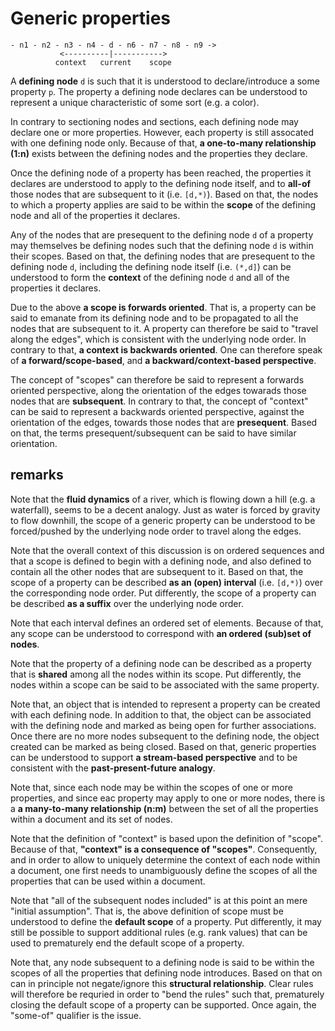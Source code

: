 
<!-- ======================================================================= -->
# Generic properties

```
- n1 - n2 - n3 - n4 - d - n6 - n7 - n8 - n9 ->
           <----------|----------->
          context   current    scope
```

A **defining node** `d` is such that it is understood to declare/introduce a
some property `p`. The property a defining node declares can be understood to
represent a unique characteristic of some sort (e.g. a color).

In contrary to sectioning nodes and sections, each defining node may declare
one or more properties. However, each property is still assocated with one
defining node only. Because of that, **a one-to-many relationship (1:n)**
exists between the defining nodes and the properties they declare.

Once the defining node of a property has been reached, the properties it
declares are understood to apply to the defining node itself, and to **all-of**
those nodes that are subsequent to it (i.e. `[d,*)`). Based on that, the nodes
to which a property applies are said to be within the **scope** of the defining
node and all of the properties it declares.

Any of the nodes that are presequent to the defining node `d` of a property
may themselves be defining nodes such that the defining node `d` is within
their scopes. Based on that, the defining nodes that are presequent to the
defining node `d`, including the defining node itself (i.e. `(*,d]`) can be
understood to form the **context** of the defining node `d` and all of the
properties it declares.

Due to the above **a scope is forwards oriented**. That is, a property can be
said to emanate from its defining node and to be propagated to all the nodes
that are subsequent to it. A property can therefore be said to "travel along
the edges", which is consistent with the underlying node order. In contrary
to that, **a context is backwards oriented**. One can therefore speak of
**a forward/scope-based**, and **a backward/context-based perspective**.

The concept of "scopes" can therefore be said to represent a forwards oriented
perspective, along the orientation of the edges towarads those nodes that are
**subsequent**. In contrary to that, the concept of "context" can be said to
represent a backwards oriented perspective, against the orientation of the
edges, towards those nodes that are **presequent**. Based on that, the terms
presequent/subsequent can be said to have similar orientation.

<!-- ======================================================================= -->
## remarks

Note that the **fluid dynamics** of a river, which is flowing down a hill (e.g.
a waterfall), seems to be a decent analogy. Just as water is forced by gravity
to flow downhill, the scope of a generic property can be understood to be
forced/pushed by the underlying node order to travel along the edges.

Note that the overall context of this discussion is on ordered sequences
and that a scope is defined to begin with a defining node, and also defined
to contain all the other nodes that are subsequent to it. Based on that, the
scope of a property can be described **as an (open) interval** (i.e. `[d,*)`)
over the corresponding node order. Put differently, the scope of a property
can be described **as a suffix** over the underlying node order.

Note that each interval defines an ordered set of elements. Because of that,
any scope can be understood to correspond with **an ordered (sub)set of nodes**.

Note that the property of a defining node can be described as a property that
is **shared** among all the nodes within its scope. Put differently, the nodes
within a scope can be said to be associated with the same property.

Note that, an object that is intended to represent a property can be created
with each defining node. In addition to that, the object can be associated with
the defining node and marked as being open for further associations. Once there
are no more nodes subsequent to the defining node, the object created can be
marked as being closed. Based on that, generic properties can be understood
to support **a stream-based perspective** and to be consistent with the
**past-present-future analogy**.

Note that, since each node may be within the scopes of one or more properties,
and since eac property may apply to one or more nodes, there is a
**a many-to-many relationship (n:m)** between the set of all the properties
within a document and its set of nodes.

Note that the definition of "context" is based upon the definition of "scope".
Because of that, **"context" is a consequence of "scopes"**. Consequently,
and in order to allow to uniquely determine the context of each node within
a document, one first needs to unambiguously define the scopes of all the
properties that can be used within a document.

Note that "all of the subsequent nodes included" is at this point an mere
"initial assumption". That is, the above definition of scope must be
understood to define the **default scope** of a property. Put differently,
it may still be possible to support additional rules (e.g. rank values) that
can be used to prematurely end the default scope of a property.

Note that, any node subsequent to a defining node is said to be within the
scopes of all the properties that defining node introduces. Based on that
on can in principle not negate/ignore this **structural relationship**.
Clear rules will therefore be requried in order to "bend the rules" such
that, prematurely closing the default scope of a property can be supported.
Once again, the "some-of" qualifier is the issue.
